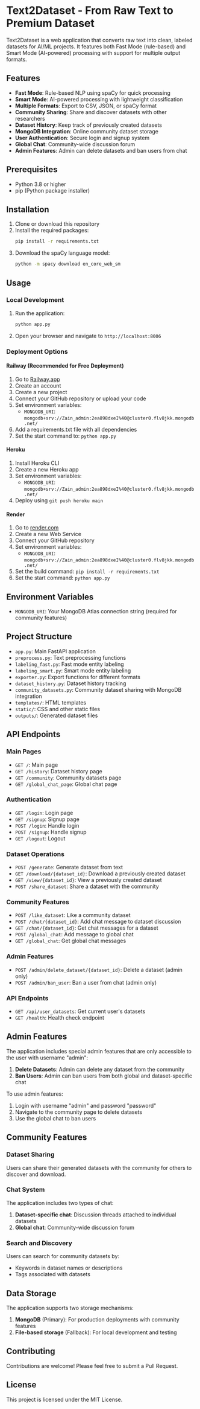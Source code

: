 # Text2Dataset - From Raw Text to Premium Dataset

Text2Dataset is a web application that converts raw text into clean, labeled datasets for AI/ML projects. It features both Fast Mode (rule-based) and Smart Mode (AI-powered) processing with support for multiple output formats.

## Features

- **Fast Mode**: Rule-based NLP using spaCy for quick processing
- **Smart Mode**: AI-powered processing with lightweight classification
- **Multiple Formats**: Export to CSV, JSON, or spaCy format
- **Community Sharing**: Share and discover datasets with other researchers
- **Dataset History**: Keep track of previously created datasets
- **MongoDB Integration**: Online community dataset storage
- **User Authentication**: Secure login and signup system
- **Global Chat**: Community-wide discussion forum
- **Admin Features**: Admin can delete datasets and ban users from chat

## Prerequisites

- Python 3.8 or higher
- pip (Python package installer)

## Installation

1. Clone or download this repository
2. Install the required packages:
   ```bash
   pip install -r requirements.txt
   ```
3. Download the spaCy language model:
   ```bash
   python -m spacy download en_core_web_sm
   ```

## Usage

### Local Development

1. Run the application:
   ```bash
   python app.py
   ```
2. Open your browser and navigate to `http://localhost:8006`

### Deployment Options

#### Railway (Recommended for Free Deployment)

1. Go to [Railway.app](https://railway.app/)
2. Create an account
3. Create a new project
4. Connect your GitHub repository or upload your code
5. Set environment variables:
   - `MONGODB_URI`: `mongodb+srv://Zain_admin:2ea898dxeI%40@cluster0.flv8jkk.mongodb.net/`
6. Add a requirements.txt file with all dependencies
7. Set the start command to: `python app.py`

#### Heroku

1. Install Heroku CLI
2. Create a new Heroku app
3. Set environment variables:
   - `MONGODB_URI`: `mongodb+srv://Zain_admin:2ea898dxeI%40@cluster0.flv8jkk.mongodb.net/`
4. Deploy using `git push heroku main`

#### Render

1. Go to [render.com](https://render.com/)
2. Create a new Web Service
3. Connect your GitHub repository
4. Set environment variables:
   - `MONGODB_URI`: `mongodb+srv://Zain_admin:2ea898dxeI%40@cluster0.flv8jkk.mongodb.net/`
5. Set the build command: `pip install -r requirements.txt`
6. Set the start command: `python app.py`

## Environment Variables

- `MONGODB_URI`: Your MongoDB Atlas connection string (required for community features)

## Project Structure

- `app.py`: Main FastAPI application
- `preprocess.py`: Text preprocessing functions
- `labeling_fast.py`: Fast mode entity labeling
- `labeling_smart.py`: Smart mode entity labeling
- `exporter.py`: Export functions for different formats
- `dataset_history.py`: Dataset history tracking
- `community_datasets.py`: Community dataset sharing with MongoDB integration
- `templates/`: HTML templates
- `static/`: CSS and other static files
- `outputs/`: Generated dataset files

## API Endpoints

### Main Pages

- `GET /`: Main page
- `GET /history`: Dataset history page
- `GET /community`: Community datasets page
- `GET /global_chat_page`: Global chat page

### Authentication

- `GET /login`: Login page
- `GET /signup`: Signup page
- `POST /login`: Handle login
- `POST /signup`: Handle signup
- `GET /logout`: Logout

### Dataset Operations

- `POST /generate`: Generate dataset from text
- `GET /download/{dataset_id}`: Download a previously created dataset
- `GET /view/{dataset_id}`: View a previously created dataset
- `POST /share_dataset`: Share a dataset with the community

### Community Features

- `POST /like_dataset`: Like a community dataset
- `POST /chat/{dataset_id}`: Add chat message to dataset discussion
- `GET /chat/{dataset_id}`: Get chat messages for a dataset
- `POST /global_chat`: Add message to global chat
- `GET /global_chat`: Get global chat messages

### Admin Features

- `POST /admin/delete_dataset/{dataset_id}`: Delete a dataset (admin only)
- `POST /admin/ban_user`: Ban a user from chat (admin only)

### API Endpoints

- `GET /api/user_datasets`: Get current user's datasets
- `GET /health`: Health check endpoint

## Admin Features

The application includes special admin features that are only accessible to the user with username "admin":

1. **Delete Datasets**: Admin can delete any dataset from the community
2. **Ban Users**: Admin can ban users from both global and dataset-specific chat

To use admin features:

1. Login with username "admin" and password "password"
2. Navigate to the community page to delete datasets
3. Use the global chat to ban users

## Community Features

### Dataset Sharing

Users can share their generated datasets with the community for others to discover and download.

### Chat System

The application includes two types of chat:

1. **Dataset-specific chat**: Discussion threads attached to individual datasets
2. **Global chat**: Community-wide discussion forum

### Search and Discovery

Users can search for community datasets by:

- Keywords in dataset names or descriptions
- Tags associated with datasets

## Data Storage

The application supports two storage mechanisms:

1. **MongoDB** (Primary): For production deployments with community features
2. **File-based storage** (Fallback): For local development and testing

## Contributing

Contributions are welcome! Please feel free to submit a Pull Request.

## License

This project is licensed under the MIT License.
